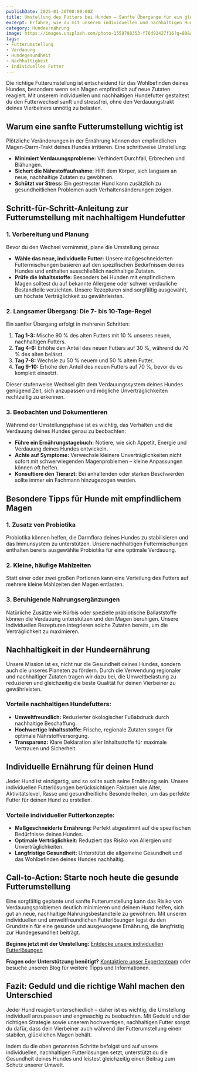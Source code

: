 ```yaml
---
publishDate: 2025-01-20T00:00:00Z
title: Umstellung des Futters bei Hunden – Sanfte Übergänge für ein glückliches Bäuchlein
excerpt: Erfahre, wie du mit unserem individuellen und nachhaltigen Hundefutter eine gesunde Futterumstellung für deinen Hund durchführst und Verdauungsprobleme vermeidest.
category: Hundeernährung
image: https://images.unsplash.com/photo-1558788353-f76d92427f16?q=80&w=2940&auto=format&fit=crop&ixlib=rb-4.0.3
tags:
- Futterumstellung
- Verdauung
- Hundegesundheit
- Nachhaltigkeit
- Individuelles Futter
---
```


Die richtige Futterumstellung ist entscheidend für das Wohlbefinden deines Hundes, besonders wenn sein Magen empfindlich auf neue Zutaten reagiert. Mit unserem individuellen und nachhaltigen Hundefutter gestaltest du den Futterwechsel sanft und stressfrei, ohne den Verdauungstrakt deines Vierbeiners unnötig zu belasten.

## Warum eine sanfte Futterumstellung wichtig ist

Plötzliche Veränderungen in der Ernährung können den empfindlichen Magen-Darm-Trakt deines Hundes irritieren. Eine schrittweise Umstellung:

- **Minimiert Verdauungsprobleme:** Verhindert Durchfall, Erbrechen und Blähungen.
- **Sichert die Nährstoffaufnahme:** Hilft dem Körper, sich langsam an neue, nachhaltige Zutaten zu gewöhnen.
- **Schützt vor Stress:** Ein gestresster Hund kann zusätzlich zu gesundheitlichen Problemen auch Verhaltensänderungen zeigen.

## Schritt-für-Schritt-Anleitung zur Futterumstellung mit nachhaltigem Hundefutter

### 1. Vorbereitung und Planung

Bevor du den Wechsel vornimmst, plane die Umstellung genau:

- **Wähle das neue, individuelle Futter:** Unsere maßgeschneiderten Futtermischungen basieren auf den spezifischen Bedürfnissen deines Hundes und enthalten ausschließlich nachhaltige Zutaten.
- **Prüfe die Inhaltsstoffe:** Besonders bei Hunden mit empfindlichem Magen solltest du auf bekannte Allergene oder schwer verdauliche Bestandteile verzichten. Unsere Rezepturen sind sorgfältig ausgewählt, um höchste Verträglichkeit zu gewährleisten.

### 2. Langsamer Übergang: Die 7- bis 10-Tage-Regel

Ein sanfter Übergang erfolgt in mehreren Schritten:

1. **Tag 1-3:** Mische 90 % des alten Futters mit 10 % unseres neuen, nachhaltigen Futters.
2. **Tag 4-6:** Erhöhe den Anteil des neuen Futters auf 30 %, während du 70 % des alten belässt.
3. **Tag 7-8:** Wechsle zu 50 % neuem und 50 % altem Futter.
4. **Tag 9-10:** Erhöhe den Anteil des neuen Futters auf 70 %, bevor du es komplett einsetzt.

Dieser stufenweise Wechsel gibt dem Verdauungssystem deines Hundes genügend Zeit, sich anzupassen und mögliche Unverträglichkeiten rechtzeitig zu erkennen.

### 3. Beobachten und Dokumentieren

Während der Umstellungsphase ist es wichtig, das Verhalten und die Verdauung deines Hundes genau zu beobachten:

- **Führe ein Ernährungstagebuch:** Notiere, wie sich Appetit, Energie und Verdauung deines Hundes entwickeln.
- **Achte auf Symptome:** Verwechsle kleinere Unverträglichkeiten nicht sofort mit schwerwiegenden Magenproblemen – kleine Anpassungen können oft helfen.
- **Konsultiere den Tierarzt:** Bei anhaltenden oder starken Beschwerden sollte immer ein Fachmann hinzugezogen werden.

## Besondere Tipps für Hunde mit empfindlichem Magen

### 1. Zusatz von Probiotika

Probiotika können helfen, die Darmflora deines Hundes zu stabilisieren und das Immunsystem zu unterstützen. Unsere nachhaltigen Futtermischungen enthalten bereits ausgewählte Probiotika für eine optimale Verdauung.

### 2. Kleine, häufige Mahlzeiten

Statt einer oder zwei großen Portionen kann eine Verteilung des Futters auf mehrere kleine Mahlzeiten den Magen entlasten.

### 3. Beruhigende Nahrungsergänzungen

Natürliche Zusätze wie Kürbis oder spezielle präbiotische Ballaststoffe können die Verdauung unterstützen und den Magen beruhigen. Unsere individuellen Rezepturen integrieren solche Zutaten bereits, um die Verträglichkeit zu maximieren.

## Nachhaltigkeit in der Hundeernährung

Unsere Mission ist es, nicht nur die Gesundheit deines Hundes, sondern auch die unseres Planeten zu fördern. Durch die Verwendung regionaler und nachhaltiger Zutaten tragen wir dazu bei, die Umweltbelastung zu reduzieren und gleichzeitig die beste Qualität für deinen Vierbeiner zu gewährleisten.

### Vorteile nachhaltigen Hundefutters:

- **Umweltfreundlich:** Reduzierter ökologischer Fußabdruck durch nachhaltige Beschaffung.
- **Hochwertige Inhaltsstoffe:** Frische, regionale Zutaten sorgen für optimale Nährstoffversorgung.
- **Transparenz:** Klare Deklaration aller Inhaltsstoffe für maximale Vertrauen und Sicherheit.

## Individuelle Ernährung für deinen Hund

Jeder Hund ist einzigartig, und so sollte auch seine Ernährung sein. Unsere individuellen Futterlösungen berücksichtigen Faktoren wie Alter, Aktivitätslevel, Rasse und gesundheitliche Besonderheiten, um das perfekte Futter für deinen Hund zu erstellen.

### Vorteile individueller Futterkonzepte:

- **Maßgeschneiderte Ernährung:** Perfekt abgestimmt auf die spezifischen Bedürfnisse deines Hundes.
- **Optimale Verträglichkeit:** Reduziert das Risiko von Allergien und Unverträglichkeiten.
- **Langfristige Gesundheit:** Unterstützt die allgemeine Gesundheit und das Wohlbefinden deines Hundes nachhaltig.

## Call-to-Action: Starte noch heute die gesunde Futterumstellung

Eine sorgfältig geplante und sanfte Futterumstellung kann das Risiko von Verdauungsproblemen deutlich minimieren und deinem Hund helfen, sich gut an neue, nachhaltige Nahrungsbestandteile zu gewöhnen. Mit unseren individuellen und umweltfreundlichen Futterlösungen legst du den Grundstein für eine gesunde und ausgewogene Ernährung, die langfristig zur Hundegesundheit beiträgt.

**Beginne jetzt mit der Umstellung:** [Entdecke unsere individuellen Futterlösungen](https://deinshop.de/futterumstellung)

**Fragen oder Unterstützung benötigt?** [Kontaktiere unser Expertenteam](https://deinshop.de/kontakt) oder besuche unseren Blog für weitere Tipps und Informationen.

## Fazit: Geduld und die richtige Wahl machen den Unterschied

Jeder Hund reagiert unterschiedlich – daher ist es wichtig, die Umstellung individuell anzupassen und engmaschig zu beobachten. Mit Geduld und der richtigen Strategie sowie unserem hochwertigen, nachhaltigen Futter sorgst du dafür, dass dein Vierbeiner auch während der Futterumstellung einen stabilen, glücklichen Magen behält.

Indem du die oben genannten Schritte befolgst und auf unsere individuellen, nachhaltigen Futterlösungen setzt, unterstützt du die Gesundheit deines Hundes und leistest gleichzeitig einen Beitrag zum Schutz unserer Umwelt.


